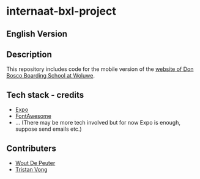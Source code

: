 # internaat-bxl-project

## English Version <a name="english-version"></a>

## Description
This repository includes code for the mobile version of the [website of Don Bosco Boarding School at Woluwe](https://www.woluweinternaat.be/).

## Tech stack - credits
- [Expo](https://github.com/expo/expo/)
- [FontAwesome](https://fontawesome.com/)
- ... (There may be more tech involved but for now Expo is enough, suppose send emails etc.)

## Contributers
- [Wout De Peuter](mailto:wout.de.peuter@student.ehb.be)
- [Tristan Vong](mailto:tristan.vong@student.ehb.be)